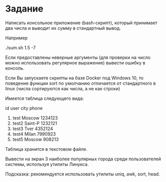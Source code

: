# Задание

Написать консольное приложение (bash-скрипт), который принимает два числа и выводит их сумму в стандартный вывод.

Например

./sum.sh 1.5 -7

Если предоставлены неверные аргументы (для проверки на число можно использовать регулярное выражение) вывести ошибку в консоль.

Если Вы запускаете скрипты на базе Docker под Windows 10, то поведение функции sort по умолчанию отличается от стандартного в linux (числа сортируются как числа, а не как строки)

Имеется таблица следующего вида:

id user city phone

1. test Moscow 1234123
1. test2 Saint-P 1232121
1. test3 Tver 4352124
1. test4 Milan 7990923
1. test5 Moscow 908213

Таблица хранится в текстовом файле.

Вывести на экран 3 наиболее популярных города среди пользователей системы, используя утилиты Линукса.

Подсказка: рекомендуется использовать утилиты uniq, awk, sort, head.
